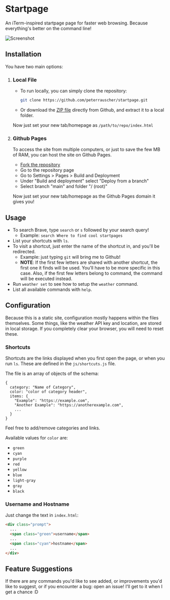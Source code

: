 # Startpage

An iTerm-inspired startpage page for faster web browsing. Because everything's better on the command line!

![Screenshot](/Screenshot.png)

## Installation

You have two main options:

1. ### Local File

   - To run locally, you can simply clone the repository:

     ```bash
     git clone https://github.com/peterrauscher/startpage.git
     ```

   - Or download the [ZIP file](https://github.com/peterrauscher/startpage/archive/refs/heads/main.zip) directly from Github, and extract it to a local folder.

   Now just set your new tab/homepage as `/path/to/repo/index.html`

2. ### Github Pages

   To access the site from multiple computers, or just to save the few MB of RAM, you can host the site on Github Pages.

   - [Fork the repository](https://github.com/peterrauscher/startpage/fork)
   - Go to the repository page
   - Go to Settings > Pages > Build and Deployment
   - Under "Build and deployment" select "Deploy from a branch"
   - Select branch "main" and folder "/ (root)"

   Now just set your new tab/homepage as the Github Pages domain it gives you!

## Usage

- To search Brave, type `search` or `s` followed by your search query!
  - Example: `search Where to find cool startpages`
- List your shortcuts with `ls`.
- To visit a shortcut, just enter the name of the shortcut in, and you'll be redirected.
  - Example: just typing `git` will bring me to Github!
  - **NOTE**: If the first few letters are shared with another shortcut, the first one it finds will be used. You'll have to be more specific in this case. Also, if the first few letters belong to command, the command will be executed instead.
- Run `weather set` to see how to setup the `weather` command.
- List all available commands with `help`.

## Configuration

Because this is a static site, configuration mostly happens within the files themselves. Some things, like the weather API key and location, are stored in local storage. If you completely clear your browser, you will need to reset these.

### Shortcuts

Shortcuts are the links displayed when you first open the page, or when you run `ls`. These are defined in the `js/shortcuts.js` file.

The file is an array of objects of the schema:

```
{
  category: "Name of Category",
  color: "color of category header",
  items: {
    "Example": "https://example.com",
    "Another Example": "https://anotherexample.com",
    ...
  }
}
```

Feel free to add/remove categories and links.

Available values for `color` are:

- `green`
- `cyan`
- `purple`
- `red`
- `yellow`
- `blue`
- `light-gray`
- `gray`
- `black`

### Username and Hostname

Just change the text in `index.html`:

```html
<div class="prompt">
  ...
  <span class="green">username</span>
  ...
  <span class="cyan">hostname</span>
  ...
</div>
```

## Feature Suggestions

If there are any commands you'd like to see added, or improvements you'd like to suggest, or if you encounter a bug: open an issue! I'll get to it when I get a chance :D
